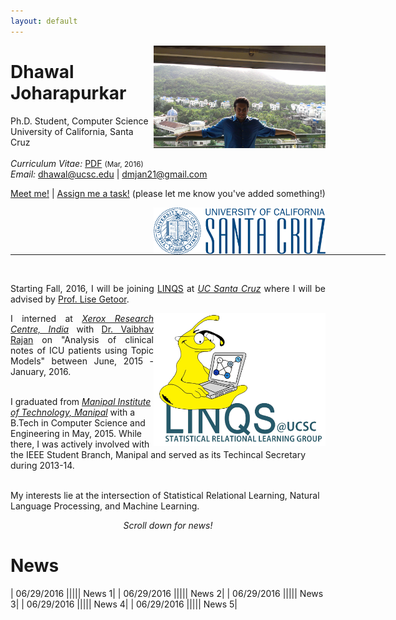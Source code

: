```yaml
---
layout: default
---
```


<!-- {% include image.html url="/images/me2.jpeg" caption="Dhawal Joharapurkar" width=275 align="right" %} -->

<a href="/images/me2.jpeg" target="_blank"><img src="images/me2.jpeg" alt="Dhawal Joharapurkar" style="width:275px;" align="right"></a>

# Dhawal Joharapurkar
Ph.D. Student, Computer Science <br>
University of California, Santa Cruz <br><br>
<em>Curriculum Vitae: </em><a href="/files/CV_new.pdf" target="_blank">PDF</a>  <small>(Mar, 2016)</small> <br>
<em>Email: </em><a href="mailto:dhawal@ucsc.edu">dhawal@ucsc.edu</a> | <a href="mailto:dmjan21@gmail.com">dmjan21@gmail.com</a> <br>
<p><a href="http://doodle.com/dhawaljoh" target="_blank">Meet me!</a> | <a href="http://flask.io/yoUm1" target="_blank">Assign me a task!</a> (please let me know you've added something!)</p>
<a href="http://www.ucsc.edu/" target="_blank"><img src="images/ucsc.png" alt="UCSC" style="width:275px;" align="right"></a>
<hr width="600px">

<br>


<p align="justify" style="max-width:600px">
Starting Fall, 2016, I will be joining <a href="https://linqs.soe.ucsc.edu/" target="_blank">LINQS</a> at <em><a class="tosu" href="http://www.ucsc.edu/" target="_blank">UC Santa Cruz</a></em> where I will be advised by <a href="https://getoor.soe.ucsc.edu/" target="_blank">Prof. Lise Getoor</a>. <br></p>

<a href="https://linqs.soe.ucsc.edu/" target="_blank"><img src="images/linqs.png" alt="LINQS" style="width:275px;" align="right"></a>

<p align="justify" style="max-width:600px">
I interned at <em><a class="tosu" href="http://xrci.xerox.com/" target="_blank">Xerox Research Centre, India</a></em> with <a href="https://sites.google.com/site/vaibhavrajan/" target="_blank">Dr. Vaibhav Rajan</a> on "Analysis of clinical notes of ICU patients using Topic Models" between June, 2015 - January, 2016.<br><br>

I graduated from <em><a class="tosu" href="http://www.manipal.edu" target="_blank">Manipal Institute of Technology, Manipal</a></em> with a B.Tech in Computer Science and Engineering in May, 2015. While there, I was actively involved with the IEEE Student Branch, Manipal and served as its Techincal Secretary during 2013-14.<br><br>

My interests lie at the intersection of Statistical Relational Learning, Natural Language Processing, and Machine Learning.
</p>


<center> <em><a class="tosu"> Scroll down for news! </a></em></center>

News
===

| 06/29/2016 ||||| News 1|
| 06/29/2016 ||||| News 2|
| 06/29/2016 ||||| News 3|
| 06/29/2016 ||||| News 4|
| 06/29/2016 ||||| News 5|

<!-- 
<div style="height:300px;width:900px;border:0.1px solid #ccc;overflow:auto;">
<ul>06/29/2016 &emsp; News 1</ul>

</div> -->